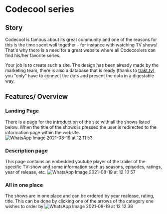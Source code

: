 
# Codecool series

## Story

Codecool is famous about its great community and one of the reasons for this is
the time spent well together - for instance with watching TV shows! That's why
there is a need for a great website where all Codecoolers can find his/her
favorite series.

Your job is to create such a site. The design has been already made by the
marketing team, there is also a database that is ready (thanks to
[trakt.tv](https://trakt.tv/)), you "only" have to connect the dots and present
the data in a digestable way.

## Features/ Overview

### Landing Page

There is a page for the introduction of the site with all the shows listed below. When the title of the shows is pressed the user is redirected to the information page within the website.
![WhatsApp Image 2021-08-19 at 12 11 53](https://user-images.githubusercontent.com/65546068/130042984-7f7e0c37-f0b0-4d6c-a366-1c91b0ecdffb.jpeg)

### Description page

This page contains an embedded youtube player of the trailer of the specific TV-show and some information such as seasons, episodes, ratings, year of release, etc.
![WhatsApp Image 2021-08-19 at 12 10 57](https://user-images.githubusercontent.com/65546068/130043554-0806acd0-6f4e-41d0-9d07-6d0137c8c523.jpeg)

### All in one place

The shows are in one place and can be ordered by year realease, rating, title. This can be done by clicking one of the arrows of the category one wishes to order by
![WhatsApp Image 2021-08-19 at 12 12 38](https://user-images.githubusercontent.com/65546068/130044657-ed4aca75-7cab-495f-bf71-66f077eba15c.jpeg)


